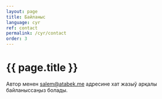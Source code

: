 ```yaml
---
layout: page
title: Байланыс
language: cyr
ref: contact
permalink: /cyr/contact
order: 3
---
```


<h1 class="post-title">{{ page.title }}</h1>
<div class="post-line"></div>

Автор менен <a href="mailto:salem@atabek.me">salem@atabek.me</a> адресине хат жазыў арқалы байланыссаңыз болады.
